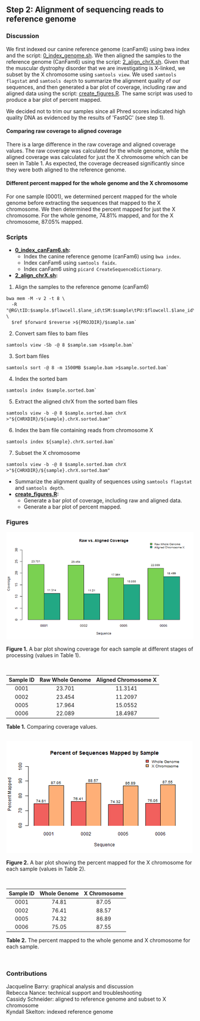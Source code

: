 ## Step 2: Alignment of sequencing reads to reference genome

### Discussion

We first indexed our canine reference genome (canFam6) using bwa index and the script: [0_index_genome.sh](scripts/0_index_genome). We then aligned the samples to the reference genome (CanFam6) using the script: [2_align_chrX.sh](scripts/2_align_chrX.sh). Given that the muscular dystrophy disorder that we are investigating is X-linked, we subset by the X chromosome using `samtools view`. We used `samtools flagstat` and `samtools depth` to summarize the alignment quality of our sequences, and then generated a bar plot of coverage, including raw and aligned data using the script: [create_figures.R](scripts/create_figures.R). The same script was used to produce a bar plot of percent mapped.

We decided not to trim our samples since all Phred scores indicated high quality DNA as evidenced by the results of 'FastQC' (see step 1).
  
#### Comparing raw coverage to aligned coverage

There is a large difference in the raw coverage and aligned coverage values. The raw coverage was calculated for the whole genome, while the aligned coverage was calculated for just the X chromosome which can be seen in Table 1. As expected, the coverage decreased significantly since they were both aligned to the reference genome.

#### Different percent mapped for the whole genome and the X chromosome

For one sample (0001), we determined percent mapped for the whole genome before extracting the sequences that mapped to the X chromosome. We then determined the percent mapped for just the X chromosome. For the whole genome, 74.81% mapped, and for the X chromosome, 87.05% mapped.

### Scripts

- **[0_index_canFam6.sh](scripts/0_index_canFam6.sh):**
  - Index the canine reference genome (canFam6) using `bwa index`.
  - Index canFam6 using `samtools faidx`.
  - Index canFam6 using `picard CreateSequenceDictionary`.
- **[2_align_chrX.sh](scripts/2_align_chrX.sh):** 
 1. Align the samples to the reference genome (canFam6)  
```
bwa mem -M -v 2 -t 8 \
  -R "@RG\tID:$sample.$flowcell.$lane_id\tSM:$sample\tPU:$flowcell.$lane_id\tPL:Illumina\tLB:$flowcell.$lane_id" \ 
  $ref $forward $reverse >${PROJDIR}/$sample.sam`
```
 
  2. Convert sam files to bam files
```
samtools view -Sb -@ 8 $sample.sam >$sample.bam`  
```  
  3. Sort bam files
```
samtools sort -@ 8 -m 1500MB $sample.bam >$sample.sorted.bam`  
``` 
  4. Index the sorted bam  
```
samtools index $sample.sorted.bam`
```  
  5. Extract the aligned chrX from the sorted bam files  
```
samtools view -b -@ 8 $sample.sorted.bam chrX >"${CHRXDIR}/${sample}.chrX.sorted.bam"`  
```  
  6. Index the bam file containing reads from chromosome X 
```
samtools index ${sample}.chrX.sorted.bam`
```
  7. Subset the X chromosome
```
samtools view -b -@ 8 $sample.sorted.bam chrX >"${CHRXDIR}/${sample}.chrX.sorted.bam"
```
   
  - Summarize the alignment quality of sequences using `samtools flagstat` and `samtools depth`.  
- **[create_figures.R](scripts/create_figures.R):**
  - Generate a bar plot of coverage, including raw and aligned data.  
  - Generate a bar plot of percent mapped.  

### Figures

<img src="analysis/0_figures/2_coverage.png"  alt="Coverage Bar Graph">  

__Figure 1.__ A bar plot showing coverage for each sample at different stages of processing (values in Table 1).  

<br>

| Sample ID | Raw Whole Genome | Aligned Chromosome X |
|:---------:|:----------------:|:--------------------:|
|   0001    |      23.701      |       11.3141        |
|   0002    |      23.454      |       11.2097        |
|   0005    |      17.964      |       15.0552        |
|   0006    |      22.089      |       18.4987        |

__Table 1.__ Comparing coverage values. 

<br>
  
<img src="analysis/0_figures/percent_mapped.png"  alt="Percent Mapped Bar Graph">

__Figure 2.__ A bar plot showing the percent mapped for the X chromosome for each sample (values in Table 2).  

<br>

| Sample ID | Whole Genome | X Chromosome |
|:---------:|:------------:|:------------:|
|   0001    |    74.81     |    87.05     |
|   0002    |    76.41     |    88.57     |
|   0005    |    74.32     |    86.89     |
|   0006    |    75.05     |    87.55     |

__Table 2.__ The percent mapped to the whole genome and X chromosome for each sample.  
  
<br>

### Contributions

Jacqueline Barry: graphical analysis and discussion  
Rebecca Nance: technical support and troubleshooting  
Cassidy Schneider: aligned to reference genome and subset to X chromosome  
Kyndall Skelton: indexed reference genome  
